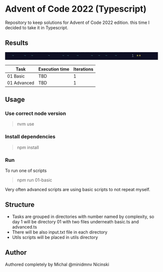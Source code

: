 # Advent of Code 2022 (Typescript)

Repository to keep solutions for Advent of Code 2022 edition. this time I decided to take it in Typescript.

## Results

![preview](https://github.com/minidmnv/aoc2022/blob/master/assets/results/01-result.jpg?raw=true)

|     Task    | Execution time | Iterations |
|   ---       |----------------|    ---     |
| 01 Basic    | TBD            |      1     |
| 01 Advanced | TBD            |      1     |

## Usage

### Use correct node version
>nvm use

### Install dependencies
> npm install

### Run

To run one of scripts
> npm run 01-basic

Very often advanced scripts are using basic scripts to not repeat myself.

## Structure
- Tasks are grouped in directories with number named by complexity, so day 1 will be directory 01 with two files underneath basic.ts and advanced.ts
- There will be also input.txt file in each directory
- Utils scripts will be placed in utils directory


## Author
Authored completely by Michal @minidmnv Nicinski
